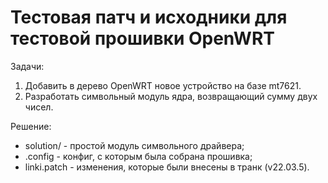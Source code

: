 # Тестовая патч и исходники для тестовой прошивки OpenWRT

Задачи:
1. Добавить в дерево OpenWRT новое устройство на базе mt7621.
2. Разработать символьный модуль ядра, возвращающий сумму двух чисел.
   
Решение:
* solution/ - простой модуль символьного драйвера;
* .config - конфиг, с которым была собрана прошивка;
* linki.patch - изменения, которые были внесены в транк (v22.03.5).
